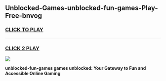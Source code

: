 
## Unblocked-Games-unblocked-fun-games-Play-Free-bnvog
<h3>
<a href="https://premium76.site?title=unblocked-fun-games&ref=23A">CLICK TO PLAY</a></h3>
<hr>

<h3>
<a href="https://premium76.site?title=unblocked-fun-games&ref=23A">CLICK 2 PLAY</a>
  
</h3>

<a href="https://premium76.site?title=unblocked-fun-games&ref=23A"><img src="https://clearcache.store/games.png"></a>


**unblocked-fun-games games unblocked: Your Gateway to Fun and Accessible Online Gaming**

